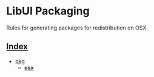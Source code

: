 # LibUI Packaging

Rules for generating packages for redistribution on OSX.

## [Index](../../README.md)

- [pkg](../README.md)
  - **[osx](./README.md)**
